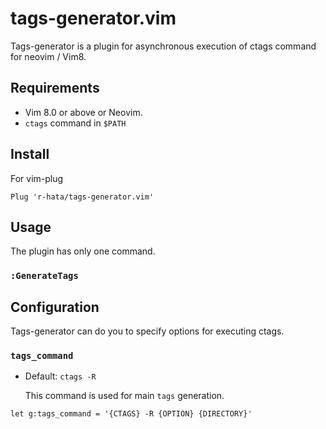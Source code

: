 # tags-generator.vim
Tags-generator is a plugin for asynchronous execution of ctags command for neovim / Vim8.

## Requirements
- Vim 8.0 or above or Neovim.
- `ctags` command in `$PATH`

## Install
For vim-plug

```viml
Plug 'r-hata/tags-generator.vim'
```

## Usage
The plugin has only one command.

### `:GenerateTags`

## Configuration
Tags-generator can do you to specify options for executing ctags.

### `tags_command`
- Default: `ctags -R`

    This command is used for main `tags` generation.

```viml
let g:tags_command = '{CTAGS} -R {OPTION} {DIRECTORY}'
```
